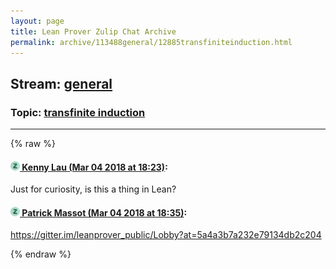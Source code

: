 ```yaml
---
layout: page
title: Lean Prover Zulip Chat Archive 
permalink: archive/113488general/12885transfiniteinduction.html
---
```


## Stream: [general](index.html)
### Topic: [transfinite induction](12885transfiniteinduction.html)

---


{% raw %}
#### [![Click to go to Zulip](../../assets/img/zulip2.png) Kenny Lau (Mar 04 2018 at 18:23)](https://leanprover.zulipchat.com/#narrow/stream/113488-general/topic/transfinite%20induction/near/123268706):
Just for curiosity, is this a thing in Lean?

#### [![Click to go to Zulip](../../assets/img/zulip2.png) Patrick Massot (Mar 04 2018 at 18:35)](https://leanprover.zulipchat.com/#narrow/stream/113488-general/topic/transfinite%20induction/near/123269021):
https://gitter.im/leanprover_public/Lobby?at=5a4a3b7a232e79134db2c204


{% endraw %}
